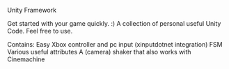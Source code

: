 Unity Framework

Get started with your game quickly. :) A collection of personal useful Unity Code. Feel free to use.

Contains:
Easy Xbox controller and pc input (xinputdotnet integration)
FSM
Various useful attributes
A (camera) shaker that also works with Cinemachine
